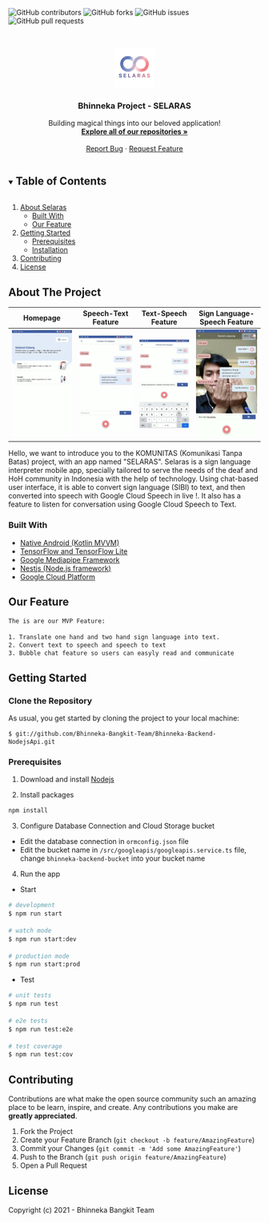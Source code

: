 
![GitHub contributors](https://img.shields.io/github/contributors/Bhinneka-Bangkit-Team/Bhinneka-Android-App) ![GitHub forks](https://img.shields.io/github/forks/Bhinneka-Bangkit-Team/Bhinneka-Android-App) ![GitHub issues](https://img.shields.io/github/issues/Bhinneka-Bangkit-Team/Bhinneka-Android-App) ![GitHub pull requests](https://img.shields.io/github/issues-pr/Bhinneka-Bangkit-Team/Bhinneka-Android-App)

<!-- PROJECT LOGO -->
<br />
<p align="center">
  <a href="https://github.com/othneildrew/Best-README-Template">
    <img src="https://github.com/Bhinneka-Bangkit-Team/Bhinneka-MachineLearning-Research/blob/main/logo.png" alt="Logo" width="80" height="80">
  </a>

  <h3 align="center">Bhinneka Project - SELARAS</h3>

  <p align="center">
    Building magical things into our beloved application!
    <br />
    <a href="https://github.com/Bhinneka-Bangkit-Team"><strong>Explore all of our repositories »</strong></a>
    <br />
    <br />
    <a href="https://github.com/othneildrew/Best-README-Template/issues">Report Bug</a>
    ·
    <a href="https://github.com/othneildrew/Best-README-Template/issues">Request Feature</a>
  </p>
</p>

<details open="open">
  <summary><h2 style="display: inline-block">Table of Contents</h2></summary>
  <ol>
    <li>
      <a href="#about-selaras">About Selaras</a>
      <ul>
        <li><a href="#built-with">Built With</a></li>
        <li><a href="#our-feature">Our Feature</a></li>
      </ul>
    </li>
    <li>
      <a href="#getting-started">Getting Started</a>
      <ul>
        <li><a href="#prerequisites">Prerequisites</a></li>
        <li><a href="#installation">Installation</a></li>
      </ul>
    </li>
    <li><a href="#contributing">Contributing</a></li>
    <li><a href="#license">License</a></li>
  </ol>
</details>

##
## About The Project
Homepage           |  Speech-Text Feature          |  Text-Speech Feature        | Sign Language-Speech Feature
:-------------------------:|:-------------------------: |:-------------------------:|:-------------------------:
![](https://github.com/Bhinneka-Bangkit-Team/Bhinneka-MachineLearning-Research/blob/main/capss4.jpg) | ![](https://github.com/Bhinneka-Bangkit-Team/Bhinneka-MachineLearning-Research/blob/main/capss3.jpg) | ![](https://github.com/Bhinneka-Bangkit-Team/Bhinneka-MachineLearning-Research/blob/main/capss2.jpg) | ![](https://github.com/Bhinneka-Bangkit-Team/Bhinneka-MachineLearning-Research/blob/main/capss1.jpg)

Hello, we want to introduce you to the KOMUNITAS (Komunikasi Tanpa Batas) project, with an app named "SELARAS". Selaras is a sign language interpreter mobile app, specially tailored to serve the needs of the deaf and HoH community in Indonesia with the help of technology. Using chat-based user interface, it is able to convert sign language (SIBI) to text, and then converted into speech with Google Cloud Speech in live !. It also has a feature to listen for conversation using Google Cloud Speech to Text.

### Built With
* [Native Android (Kotlin MVVM)](https://developer.android.com)
* [TensorFlow and TensorFlow Lite](https://tensorflow.org)
* [Google Mediapipe Framework](https://google.github.io/mediapipe/)
* [Nestjs (Node.js framework)](https://nestjs.com)
* [Google Cloud Platform](https://cloud.google.com)

## Our Feature
```
The is are our MVP Feature:

1. Translate one hand and two hand sign language into text.
2. Convert text to speech and speech to text
3. Bubble chat feature so users can easyly read and communicate
```
## Getting Started

### Clone the Repository

As usual, you get started by cloning the project to your local machine:

```
$ git://github.com/Bhinneka-Bangkit-Team/Bhinneka-Backend-NodejsApi.git
```

### Prerequisites


1. Download and install [Nodejs](https://nodejs.org/en/download/)

2. Install packages
  ```sh
  npm install
  ```

3. Configure Database Connection and Cloud Storage bucket
* Edit the database connection in `ormconfig.json` file
* Edit the bucket name in `/src/googleapis/googleapis.service.ts` file, change `bhinneka-backend-bucket` into your bucket name
  
4. Run the app

* Start
```bash
# development
$ npm run start

# watch mode
$ npm run start:dev

# production mode
$ npm run start:prod
```

* Test
```bash
# unit tests
$ npm run test

# e2e tests
$ npm run test:e2e

# test coverage
$ npm run test:cov
```

## Contributing

Contributions are what make the open source community such an amazing place to be learn, inspire, and create. Any contributions you make are **greatly appreciated**.

1. Fork the Project
2. Create your Feature Branch (`git checkout -b feature/AmazingFeature`)
3. Commit your Changes (`git commit -m 'Add some AmazingFeature'`)
4. Push to the Branch (`git push origin feature/AmazingFeature`)
5. Open a Pull Request

<!-- LICENSE -->
## License
Copyright (c) 2021 - Bhinneka Bangkit Team
